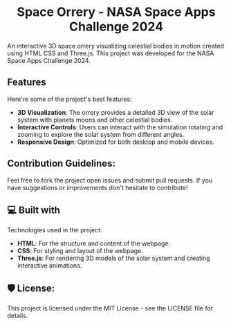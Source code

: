 <h1 align="center" id="title">Space Orrery - NASA Space Apps Challenge 2024</h1>

<p id="description">An interactive 3D space orrery visualizing celestial bodies in motion created using HTML CSS and Three.js. This project was developed for the NASA Space Apps Challenge 2024.</p>

  
  
<h2>Features</h2>

Here're some of the project's best features:

*   **3D Visualization**: The orrery provides a detailed 3D view of the solar system with planets moons and other celestial bodies.
*   **Interactive Controls**: Users can interact with the simulation rotating and zooming to explore the solar system from different angles.
*   **Responsive Design**: Optimized for both desktop and mobile devices.

<h2>Contribution Guidelines:</h2>

Feel free to fork the project open issues and submit pull requests. If you have suggestions or improvements don't hesitate to contribute!

  
  
<h2>💻 Built with</h2>

Technologies used in the project:

*   **HTML**: For the structure and content of the webpage.
*   **CSS**: For styling and layout of the webpage.
*   **Three.js**: For rendering 3D models of the solar system and creating interactive animations.

<h2>🛡️ License:</h2>

This project is licensed under the MIT License - see the LICENSE file for details.
